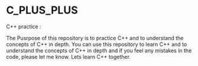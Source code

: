 # C_PLUS_PLUS
C++ practice :

The Pusrpose of this repository is to practice C++ and to understand the concepts of C++ in depth. 
You can use this repository to learn C++ and to understand the concepts of C++ in depth and if you feel any mistakes in the code, please let me know.
Lets learn C++ together.
